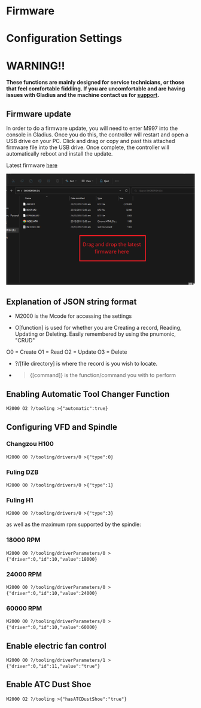 # Firmware

# Configuration Settings

# WARNING!!
**These functions are mainly designed for service technicians, or those that feel comfortable fiddling. If you are uncomfortable and are having issues with Gladius and the machine contact us for [support](https://zealandia.systems/pages/support).**

## Firmware update
In order to do a firmware update, you will need to enter M997 into the console in Gladius. Once you do this, the controller will restart and open a USB drive on your PC. Click and drag or copy and past this attached firmware file into the USB drive. Once complete, the controller will automatically reboot and install the update.

Latest firmware [here](https://github.com/Zealandia-Systems/Swordfish/releases)

![image](images/Firmware.png)



## Explanation of JSON string format

*   M2000 is the Mcode for accessing the settings

*   O[function] is used for whether you are Creating a record, Reading, Updating or Deleting. Easily remembered by using the pnumonic, "CRUD"

O0 = Create
O1 = Read
O2 = Update
O3 = Delete

*   ?/[file directory]  is where the record is you wish to locate.

 *  >{[command]}  is the function/command you with to perform

## Enabling Automatic Tool Changer Function
    M2000 O2 ?/tooling >{"automatic":true}

## Configuring VFD and Spindle

### Changzou H100

    M2000 O0 ?/tooling/drivers/0 >{"type":0}

### Fuling DZB

    M2000 O0 ?/tooling/drivers/0 >{"type":1}

### Fuling H1

    M2000 O0 ?/tooling/drivers/0 >{"type":3}   

as well as the maximum rpm supported by the spindle:

### 18000 RPM

    M2000 O0 ?/tooling/driverParameters/0 >{"driver":0,"id":10,"value":18000}

### 24000 RPM

    M2000 O0 ?/tooling/driverParameters/0 >{"driver":0,"id":10,"value":24000}

### 60000 RPM

    M2000 O0 ?/tooling/driverParameters/0 >{"driver":0,"id":10,"value":60000}

## Enable electric fan control

    M2000 O0 ?/tooling/driverParameters/1 >{"driver":0,"id":11,"value":"true"}

## Enable ATC Dust Shoe

    M2000 O2 ?/tooling >{"hasATCDustShoe":"true"}
